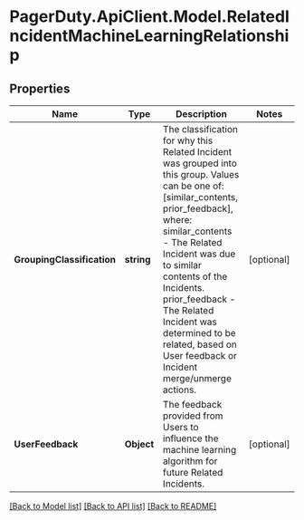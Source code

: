 # PagerDuty.ApiClient.Model.RelatedIncidentMachineLearningRelationship
## Properties

Name | Type | Description | Notes
------------ | ------------- | ------------- | -------------
**GroupingClassification** | **string** | The classification for why this Related Incident was grouped into this group. Values can be one of: [similar_contents, prior_feedback], where: similar_contents - The Related Incident was due to similar contents of the Incidents. prior_feedback - The Related Incident was determined to be related, based on User feedback or Incident merge/unmerge actions.  | [optional] 
**UserFeedback** | **Object** | The feedback provided from Users to influence the machine learning algorithm for future Related Incidents. | [optional] 

[[Back to Model list]](../README.md#documentation-for-models) [[Back to API list]](../README.md#documentation-for-api-endpoints) [[Back to README]](../README.md)

